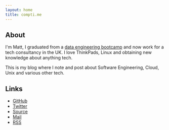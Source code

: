 ```yaml
---
layout: home
title: compti.me
---
```


## About

I'm Matt, I graduated from a [data engineering bootcamp](https://generation.uk)
and now work for a tech consultancy in the UK. I love ThinkPads, Linux and
obtaining new knowledge about anything tech.

This is my blog where I note and post about Software Engineering, Cloud,
Unix and various other tech.

## Links

- [GitHub](https://github.com/mattmurr)
- [Twitter](https://twitter.com/mattmurr__)
- [Source](https://github.com/mattmurr/compti.me)
- [Mail](mailto:mattmurr.uk@gmail.com)
- [RSS](/feed.json)
